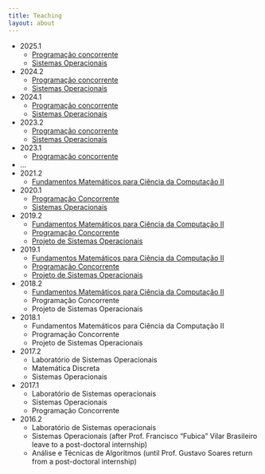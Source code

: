 ```yaml
---
title: Teaching
layout: about
---
```

* 2025.1
  * [Programação concorrente](pc20251)
  * [Sistemas Operacionais](so202521)
* 2024.2
  * [Programação concorrente](pc20242)
  * [Sistemas Operacionais](so20242)
* 2024.1
  * [Programação concorrente](pc20241)
  * [Sistemas Operacionais](so20241)
* 2023.2
  * [Programação concorrente](pc20232)
  * [Sistemas Operacionais](so20232)
* 2023.1
  * [Programação concorrente](pc20231)
* ...
* 2021.2
  * [Fundamentos Matemáticos para Ciência da Computação II](fmccII20212)
* 2020.1
  * [Programação Concorrente](pc20201)
  * [Sistemas Operacionais]()
* 2019.2
  * [Fundamentos Matemáticos para Ciência da Computação II](fmccII20192)
  * [Programação Concorrente](pc20192)
  * [Projeto de Sistemas Operacionais](prso20192)
* 2019.1
  * [Fundamentos Matemáticos para Ciência da Computação II](fmccII20191)
  * [Programação Concorrente](pc20191)
  * [Projeto de Sistemas Operacionais](prso20191)
* 2018.2
  * [Fundamentos Matemáticos para Ciência da Computação II](fmccII20182)
  * Programação Concorrente
  * Projeto de Sistemas Operacionais
* 2018.1
  * Fundamentos Matemáticos para Ciência da Computação II
  * Programação Concorrente
  * Projeto de Sistemas Operacionais
* 2017.2
  * Laboratório de Sistemas Operacionais
  * Matemática Discreta
  * Sistemas Operacionais
* 2017.1
  *  Laboratório de Sistemas operacionais
  * Sistemas Operacionais
  * Programação Concorrente
* 2016.2
  * Laboratório de Sistemas operacionais
  * Sistemas Operacionais (after Prof. Francisco “Fubica” Vilar Brasileiro leave to a post-doctoral internship)
  * Análise e Técnicas de Algoritmos (until Prof. Gustavo Soares return from a post-doctoral internship)
